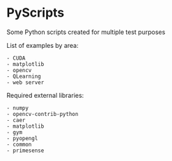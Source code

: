 # PyScripts

Some Python scripts created for multiple test purposes

List of examples by area:

    - CUDA
    - matplotlib
    - opencv
    - QLearning
    - web server

Required external libraries:

    - numpy
    - opencv-contrib-python
    - caer
    - matplotlib
    - gym
    - pyopengl
    - common
    - primesense
